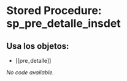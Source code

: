 # Stored Procedure: sp_pre_detalle_insdet

## Usa los objetos:
- [[pre_detalle]]

*No code available.*
